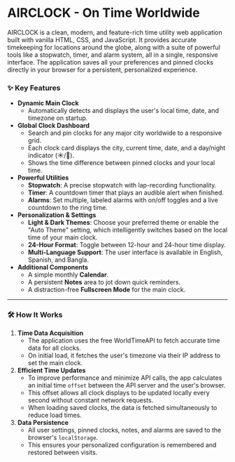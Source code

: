 
# AIRCLOCK - On Time Worldwide
AIRCLOCK is a clean, modern, and feature-rich time utility web application built with vanilla HTML, CSS, and JavaScript. It provides accurate timekeeping for locations around the globe, along with a suite of powerful tools like a stopwatch, timer, and alarm system, all in a single, responsive interface. The application saves all your preferences and pinned clocks directly in your browser for a persistent, personalized experience.


### ✨ Key Features

* **Dynamic Main Clock**
    -   Automatically detects and displays the user's local time, date, and timezone on startup.
* **Global Clock Dashboard**
    -   Search and pin clocks for any major city worldwide to a responsive grid.
    -   Each clock card displays the city, current time, date, and a day/night indicator (☀️/🌙).
    -   Shows the time difference between pinned clocks and your local time.
* **Powerful Utilities**
    -   **Stopwatch**: A precise stopwatch with lap-recording functionality.
    -   **Timer**: A countdown timer that plays an audible alert when finished.
    -   **Alarms**: Set multiple, labeled alarms with on/off toggles and a live countdown to the ring time.
* **Personalization & Settings**
    -   **Light & Dark Themes**: Choose your preferred theme or enable the "Auto Theme" setting, which intelligently switches based on the local time of your main clock.
    -   **24-Hour Format**: Toggle between 12-hour and 24-hour time display.
    -   **Multi-Language Support**: The user interface is available in English, Spanish, and Bangla.
* **Additional Components**
    -   A simple monthly **Calendar**.
    -   A persistent **Notes** area to jot down quick reminders.
    -   A distraction-free **Fullscreen Mode** for the main clock.

---

### 🛠️ How It Works

1.  **Time Data Acquisition**
    -   The application uses the free WorldTimeAPI to fetch accurate time data for all clocks.
    -   On initial load, it fetches the user's timezone via their IP address to set the main clock.
2.  **Efficient Time Updates**
    -   To improve performance and minimize API calls, the app calculates an initial time `offset` between the API server and the user's browser.
    -   This offset allows all clock displays to be updated locally every second without constant network requests.
    -   When loading saved clocks, the data is fetched simultaneously to reduce load times.
3.  **Data Persistence**
    -   All user settings, pinned clocks, notes, and alarms are saved to the browser's `localStorage`.
    -   This ensures your personalized configuration is remembered and restored between visits.
